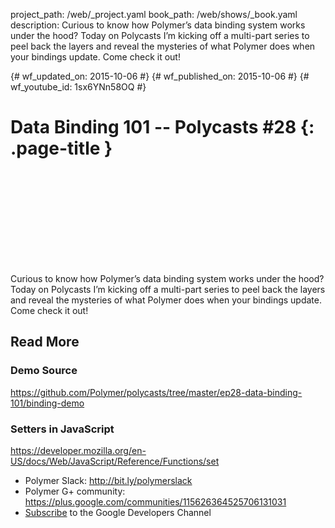 project_path: /web/_project.yaml book_path: /web/shows/_book.yaml description: Curious to know how Polymer’s data binding system works under the hood? Today on Polycasts I’m kicking off a multi-part series to peel back the layers and reveal the mysteries of what Polymer does when your bindings update. Come check it out!

{# wf_updated_on: 2015-10-06 #} {# wf_published_on: 2015-10-06 #} {# wf_youtube_id: 1sx6YNn58OQ #}

# Data Binding 101 -- Polycasts #28 {: .page-title }

<div class="video-wrapper">
  <iframe class="devsite-embedded-youtube-video" data-video-id="1sx6YNn58OQ"
          data-autohide="1" data-showinfo="0" frameborder="0" allowfullscreen>
  </iframe>
</div>

Curious to know how Polymer’s data binding system works under the hood? Today on Polycasts I’m kicking off a multi-part series to peel back the layers and reveal the mysteries of what Polymer does when your bindings update. Come check it out!

## Read More

### Demo Source

<https://github.com/Polymer/polycasts/tree/master/ep28-data-binding-101/binding-demo>

### Setters in JavaScript

<https://developer.mozilla.org/en-US/docs/Web/JavaScript/Reference/Functions/set>

- Polymer Slack: <http://bit.ly/polymerslack>
- Polymer G+ community: <https://plus.google.com/communities/115626364525706131031>
- [Subscribe](https://goo.gl/LLLNvf) to the Google Developers Channel